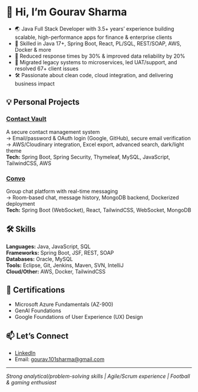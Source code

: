 # 👋 Hi, I’m Gourav Sharma

- 🌏 Java Full Stack Developer with 3.5+ years’ experience building scalable, high-performance apps for finance & enterprise clients
- 🚀 Skilled in Java 17+, Spring Boot, React, PL/SQL, REST/SOAP, AWS, Docker & more
- 🏅 Reduced response times by 30% & improved data reliability by 20%
- 🔄 Migrated legacy systems to microservices, led UAT/support, and resolved 67+ client issues
- 🛠️ Passionate about clean code, cloud integration, and delivering business impact

## 💡 Personal Projects

### [Contact Vault](#)
A secure contact management system  
→ Email/password & OAuth login (Google, GitHub), secure email verification  
→ AWS/Cloudinary integration, Excel export, advanced search, dark/light theme  
**Tech:** Spring Boot, Spring Security, Thymeleaf, MySQL, JavaScript, TailwindCSS, AWS

### [Convo](#)
Group chat platform with real-time messaging  
→ Room-based chat, message history, MongoDB backend, Dockerized deployment  
**Tech:** Spring Boot (WebSocket), React, TailwindCSS, WebSocket, MongoDB

## 🛠️ Skills

**Languages:** Java, JavaScript, SQL  
**Frameworks:** Spring Boot, JSF, REST, SOAP  
**Databases:** Oracle, MySQL  
**Tools:** Eclipse, Git, Jenkins, Maven, SVN, IntelliJ  
**Cloud/Other:** AWS, Docker, TailwindCSS

## 📜 Certifications

- Microsoft Azure Fundamentals (AZ-900)
- GenAI Foundations
- Google Foundations of User Experience (UX) Design


## 📫 Let’s Connect

- [LinkedIn](https://linkedin.com/in/gourav-sharma)
- Email: gourav.101sharma@gmail.com

---

*Strong analytical/problem-solving skills | Agile/Scrum experience | Football & gaming enthusiast*
